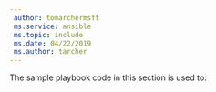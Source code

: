 ```yaml
---
 author: tomarchermsft
 ms.service: ansible
 ms.topic: include
 ms.date: 04/22/2019
 ms.author: tarcher
---
```


The sample playbook code in this section is used to: